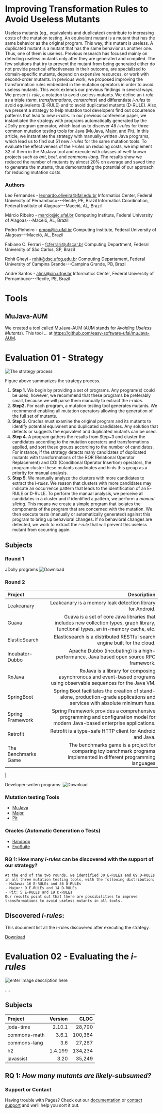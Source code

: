 
# Improving Transformation Rules to Avoid Useless Mutants


Useless mutants (eg., equivalents and duplicated) contribute to increasing costs of the mutation testing. An equivalent mutant is a mutant that has the same behavior as the original program. This way, this mutant is useless. A duplicated mutant is a mutant that has the same behavior as another one. Thus, one of them is useless. Previous research has focused mainly on detecting useless mutants only after they are generated and compiled. The few solutions that try to prevent the mutant from being generated either do not provide practical effectiveness in their outcome, are specialized to domain-specific mutants, depend on expensive resources, or work with second-order mutants. In previous work, we proposed improving the transformation rules embedded in the mutation operators in order to avoid useless mutants. This work extends our previous findings in several ways. We present *i-rule*, a notation to avoid useless mutants. We define an *i-rule* as a triple (*term*, *transformations*, *constraints*) and differentiate *i-rules* to avoid equivalents (E-RULE) and to avoid duplicated mutants (D-RULE). Also, we present a strategy to help mutation tool developers find out occurrence patterns that lead to new *i-rules*. In our previous conference paper, we instantiated the strategy with programs automatically generated by the JDolly program generator, which lead us to discover 48 *i-rules* for three common mutation testing tools for Java (MuJava, Major, and Pit). In this article, we instantiate the strategy with manually-written Java programs, which lead us to find out 51 new *i-rules* for the same mutation tools. To evaluate the effectiveness of the *i-rules* on reducing costs, we implement 32 of them in the MuJava tool and execute with classes of well-known projects such as *ant*, *bcel*, and *commons-lang*. The results show we reduced the number of mutants by almost 20% on average and saved time to generate the mutants, thus demonstrating the potential of our approach for reducing mutation costs.


### Authors

Leo Fernandes - leonardo.oliveira@ifal.edu.br
Informatics Center, Federal University of Pernambuco---Recife, PE, Brazil
Informatics Coordination, Federal Institute of Alagoas---Maceió, AL, Brazil

Márcio Ribeiro - marcio@ic.ufal.br
Computing Institute, Federal University of Alagoas---Maceió, AL, Brazil

Pedro Pinheiro - pmop@ic.ufal.br
Computing Institute, Federal University of Alagoas---Maceió, AL, Brazil

Fabiano C. Ferrari - fcferrari@ufscar.br
Computing Department, Federal University of São Carlos, SP, Brazil

Rohit Gheyi - rohit@dsc.ufcg.edu.br
Computing Departament, Federal University of Campina Grande---Campina Grande, PB, Brazil

André Santos - alms@cin.ufpe.br
Informatics Center, Federal University of Pernambuco---Recife, PE, Brazil



# Tools 

## MuJava-AUM 
We created a tool called MuJava-AUM (AUM stands for *Avoiding Useless Mutants*). 
This tool ...
at https://github.com/easy-software-ufal/muJava-AUM.



# Evaluation 01 - Strategy

![The strategy process](https://raw.githubusercontent.com/easy-software-ufal/i-rules/master/images/strategy.png)


Figure above summarizes the strategy process.

 1. **Step 1.** We begin by providing a set of programs. Any program(s) could be used, however, we recommend that these programs be preferably small, because we will parse them manually to extract the *i-rules*. 
 2. **Step2.** For each program, a mutation testing tool generates mutants. We recommend enabling all mutation operators allowing the generation of the full set of mutants. 
 3. **Step 3.** Oracles must examine the original program and its mutants to identify potential equivalent and duplicated candidates. Any solution that detects or suggests the equivalent and duplicated mutants can be used. 
 4. **Step 4.** A program gathers the results from Step~3 and cluster the candidates according to the mutation operators and transformations applied, and sort these groups according to the number of candidates. For instance, if the strategy detects many candidates of duplicated mutants with transformations of the ROR (Relational Operator Replacement) and COI (Conditional Operator Insertion) operators, the program cluster these mutants candidates and hints this group as a priority for manual analysis.
 5. **Step 5.** We manually analyze the clusters with more candidates to extract the *i-rules*. We reason that clusters with more candidates may indicate an occurrence pattern that leads to the identification of an E-RULE or D-RULE. To perform the manual analysis, we perceive all candidates in a cluster and if identified a pattern, we perform a *manual slicing*. This means we create a simple program that isolates the components of the program that are concerned with the mutation. We then execute tests (manually or automatically generated) against this program to bring up behavioral changes. If no behavioral changes are detected, we work to extract the *i-rule* that will prevent this useless mutant from occurring again.


## Subjects

### Round 1

JDolly programs 
![Download](http://)

### Round 2

| Project        | Description      
| :---           |             ---: 
| Leakcanary      |Leakcanary is a memory leak detection library for Android.
| Guava          | Guava is a set of core Java libraries that includes new collection types, graph library, functional types, an in-memory cache, etc.
| ElasticSearch   | Elasticsearch is a distributed RESTful search engine built for the cloud.
| Incubator-Dubbo   | Apache Dubbo (incubating) is a high-performance, Java based open source RPC framework.
| RxJava             | RxJava is a library for composing asynchronous and event-based programs using observable sequences for the Java VM.
| SpringBoot      | Spring Boot facilitates the creation of stand-alone, production-grade applications and services with absolute minimum fuss.
| Spring Framework | Spring Framework provides a comprehensive programming and configuration model for modern Java-based enterprise applications.
| Retrofit | Retrofit is a type-safe HTTP client for Android and Java.
| The Benchmarks Game | The benchmarks game is a project for comparing toy benchmark programs implemented in different programming languages
|  


Developer-writen programs: 
![Download](http://)



### Mutation testing Tools 

- [MuJava](https://cs.gmu.edu/~offutt/mujava/)
- [Major](https://cs.gmu.edu/~offutt/mujava/)
- [Pit](http://pitest.org/)


### Oracles (Automatic Generation o Tests)

- [Randoop](https://randoop.github.io/randoop/)
- [EvoSuite](http://www.evosuite.org/)



### RQ 1: How many *i-rules* can be discovered with the support of our strategy?

```
At the end of the two rounds, we identified 30 E-RULEs and 69 D-RULEs in all three mutation testing tools, with the following distribution:
- MuJava: 16 E-RULEs and 36 D-RULEs
- Major: 9 E-RULEs and 14 D-RULEs
- Pit: 5 E-RULEs and 19 D-RULEs
Our results point out that there are possibilities to improve transformations to avoid useless mutants in all tools.
```


## Discovered *i-rules*:
This document list all the i-rules discovered after executing the strategy.

[Download]()




# Evaluation 02 - Evaluating the *i-rules*

![enter image description here](https://raw.githubusercontent.com/easy-software-ufal/i-rules/master/GQM%20Model.png)

....

## Subjects

| Project        | Version          | CLOC       |
| :---           |             ---: |       ---: |
| joda-time      |           2.10.1 |     28,790 |
| commons-math   |            3.6.1 |    100,364 |
| commons-lang   |              3.6 |     27,267 |
| h2             |          1.4.199 |    134,234 |
| javassist      |             3.20 |     35,249 |


## RQ 1: _How many mutants are likely-subsumed?_







### Support or Contact

Having trouble with Pages? Check out our [documentation](https://help.github.com/categories/github-pages-basics/) or [contact support](https://github.com/contact) and we’ll help you sort it out.
